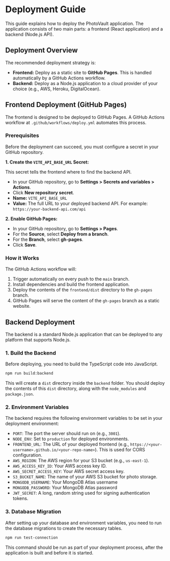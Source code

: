 # Deployment Guide

This guide explains how to deploy the PhotoVault application. The application consists of two main parts: a frontend (React application) and a backend (Node.js API).

## Deployment Overview

The recommended deployment strategy is:

-   **Frontend:** Deploy as a static site to **GitHub Pages**. This is handled automatically by a GitHub Actions workflow.
-   **Backend:** Deploy as a Node.js application to a cloud provider of your choice (e.g., AWS, Heroku, DigitalOcean).

## Frontend Deployment (GitHub Pages)

The frontend is designed to be deployed to GitHub Pages. A GitHub Actions workflow at `.github/workflows/deploy.yml` automates this process.

### Prerequisites

Before the deployment can succeed, you must configure a secret in your GitHub repository.

**1. Create the `VITE_API_BASE_URL` Secret:**

This secret tells the frontend where to find the backend API.

-   In your GitHub repository, go to **Settings > Secrets and variables > Actions**.
-   Click **New repository secret**.
-   **Name:** `VITE_API_BASE_URL`
-   **Value:** The full URL to your deployed backend API. For example: `https://your-backend-api.com/api`

**2. Enable GitHub Pages:**

-   In your GitHub repository, go to **Settings > Pages**.
-   For the **Source**, select **Deploy from a branch**.
-   For the **Branch**, select **gh-pages**.
-   Click **Save**.

### How it Works

The GitHub Actions workflow will:
1.  Trigger automatically on every push to the `main` branch.
2.  Install dependencies and build the frontend application.
3.  Deploy the contents of the `frontend/dist` directory to the `gh-pages` branch.
4.  GitHub Pages will serve the content of the `gh-pages` branch as a static website.

## Backend Deployment

The backend is a standard Node.js application that can be deployed to any platform that supports Node.js.

### 1. Build the Backend

Before deploying, you need to build the TypeScript code into JavaScript.

```bash
npm run build:backend
```

This will create a `dist` directory inside the `backend` folder. You should deploy the contents of this `dist` directory, along with the `node_modules` and `package.json`.

### 2. Environment Variables

The backend requires the following environment variables to be set in your deployment environment:

-   `PORT`: The port the server should run on (e.g., `3001`).
-   `NODE_ENV`: Set to `production` for deployed environments.
-   `FRONTEND_URL`: The URL of your deployed frontend (e.g., `https://<your-username>.github.io/<your-repo-name>`). This is used for CORS configuration.
-   `AWS_REGION`: The AWS region for your S3 bucket (e.g., `us-east-1`).
-   `AWS_ACCESS_KEY_ID`: Your AWS access key ID.
-   `AWS_SECRET_ACCESS_KEY`: Your AWS secret access key.
-   `S3_BUCKET_NAME`: The name of your AWS S3 bucket for photo storage.
-   `MONGODB_USERNAME`: Your MongoDB Atlas username
-   `MONGODB_PASSWORD`: Your MongoDB Atlas password
-   `JWT_SECRET`: A long, random string used for signing authentication tokens.

### 3. Database Migration

After setting up your database and environment variables, you need to run the database migrations to create the necessary tables.

```bash
npm run test-connection
```

This command should be run as part of your deployment process, after the application is built and before it is started.
